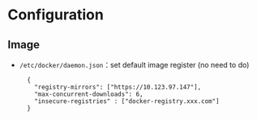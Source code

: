 # Configuration

## Image
- `/etc/docker/daemon.json`：set default image register (no need to do)

        {
          "registry-mirrors": ["https://10.123.97.147"],  
          "max-concurrent-downloads": 6,
          "insecure-registries" : ["docker-registry.xxx.com"] 
        }